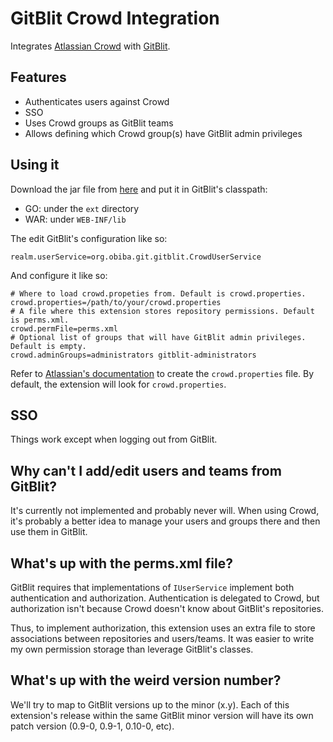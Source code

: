 GitBlit Crowd Integration
=========================

Integrates [Atlassian Crowd](http://www.atlassian.com/software/crowd/) with [GitBlit](http://gitblit.com).

Features
--------

* Authenticates users against Crowd
* SSO
* Uses Crowd groups as GitBlit teams
* Allows defining which Crowd group(s) have GitBlit admin privileges

Using it
--------
Download the jar file from [here](https://github.com/plaflamme/gitblit-crowd/downloads) and put it in GitBlit's classpath:

* GO: under the ``ext`` directory
* WAR: under ``WEB-INF/lib``

The edit GitBlit's configuration like so:

	realm.userService=org.obiba.git.gitblit.CrowdUserService

And configure it like so:

	# Where to load crowd.propeties from. Default is crowd.properties.
	crowd.properties=/path/to/your/crowd.properties
	# A file where this extension stores repository permissions. Default is perms.xml.
	crowd.permFile=perms.xml
	# Optional list of groups that will have GitBlit admin privileges. Default is empty.
	crowd.adminGroups=administrators gitblit-administrators

Refer to [Atlassian's documentation](http://confluence.atlassian.com/display/CROWD/The+crowd.properties+File) to create the ``crowd.properties`` file. By default, the extension will look for ``crowd.properties``.

SSO
---

Things work except when logging out from GitBlit.

Why can't I add/edit users and teams from GitBlit?
--------------------------------------------------

It's currently not implemented and probably never will. When using Crowd, it's probably a better idea to manage your users and groups there and then use them in GitBlit.
 
What's up with the perms.xml file?
----------------------------------

GitBlit requires that implementations of ``IUserService`` implement both authentication and authorization. Authentication is delegated to Crowd, but authorization isn't because Crowd doesn't know about GitBlit's repositories.

Thus, to implement authorization, this extension uses an extra file to store associations between repositories and users/teams. It was easier to write my own permission storage than leverage GitBlit's classes.

What's up with the weird version number?
----------------------------------------

We'll try to map to GitBlit versions up to the minor (x.y). Each of this extension's release within the same GitBlit minor version will have its own patch version (0.9-0, 0.9-1, 0.10-0, etc).
